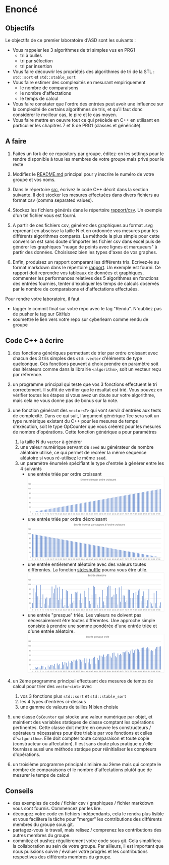 # Enoncé 

## Objectifs

Le objectifs de ce premier laboratoire d'ASD sont les suivants : 

* Vous rappeler les 3 algorithmes de tri simples vus en PRG1 
    * tri à bulles
    * tri par sélection
    * tri par insertion
* Vous faire découvrir les propriétés des algorithmes de tri de la STL : `std::sort` 
  et `std::stable_sort`
* Vous faire estimer des complexités en mesurant empiriquement
    * le nombre de comparaisons
    * le nombre d'affectations
    * le temps de calcul
* Vous faire constater que l'ordre des entrées peut avoir une influence 
sur la complexité de certains algorithmes de tris, et qu'il faut donc
  considérer le meilleur cas, le pire et le cas moyen. 
* Vous faire mettre en oeuvre tout ce qui précède en C++ en utilisant 
en particulier les chapitres 7 et 8 de PRG1 (classes et généricité).
  
## A faire 
1. Faites un fork de ce repository par groupe, éditez-en les settings pour 
le rendre disponible à tous les membres de votre groupe mais privé pour le 
  reste

1. Modifiez le [README.md](../README.md) principal pour y inscrire le 
  numéro de votre groupe et vos noms. 

1. Dans le répertoire [src](../src), écrivez le code C++ décrit dans la section 
   suivante. Il doit stocker les mesures effectuées dans divers fichiers au format csv (comma separated values). 

1. Stockez les fichiers générés dans le répertoire 
  [rapport/csv](../rapport/csv). Un exemple d'un tel fichier vous est fourni. 
1. A partir de ces fichiers csv, générez des graphiques au format .svg reprenant 
en abscisse la taille N et en ordonnée vos mesures pour les différents algorithmes 
  comparés. La méthode la plus simple pour cette conversion est sans doute d'importer
  les fichier csv dans excel puis de générer les graphiques "nuage de points 
  avec lignes et marqueurs" à partir des données. Choisissez bien les types 
  d'axes de vos graphes. 
1. Enfin, produisez un rapport comparant les différents tris. Ecrivez-le au format
markdown dans le répertoire [rapport](../rapport). Un exemple est fourni. Ce rapport
  doit reprendre vos tableaux de données et graphiques, commenter les performances
  relatives des 5 algorithmes en fonctions des entrées fournies, tenter d'expliquer
  les temps de calculs observés par le nombre de comparaisons et 
  d'affectations effectuées. 
  
Pour rendre votre laboratoire, il faut 
* tagger le commit final sur votre repo avec le tag "Rendu". N'oubliez pas de pusher le tag sur GitHub
* soumettre le lien vers votre repo sur cyberlearn comme rendu de groupe 
  
## Code C++ à écrire

1. des fonctions génériques permettant de trier par ordre croissant avec chacun des 3 tris simples
    des `std::vector` d'éléments de type quelconque. Ces fonctions peuvent à 
    choix prendre en paramètre soit des itérateurs comme dans la librairie 
    `<algorithm>`, soit un vecteur reçu par référence.
1. un programme principal qui teste que vos 3 fonctions effectuent le tri correctement. Il suffit de vérifier 
      que le résultat est trié. Vous pouvez en vérifier toutes les étapes si vous avez un doute 
      sur votre algorithme, mais cela ne vous donne pas de bonus sur la note. 
1. une fonction générant des `vector<T>` qui vont servir d'entrées aux tests de complexité. Dans ce qui suit, 
      l'argument générique `T`ce sera soit un type numérique existant du C++ pour
      les mesures de temps d'exécution, soit le type OpCounter que vous créerez pour les mesures de
      nombre d'opérations. Cette fonction générique a pour paramètres
    1. la taille N du `vector` à générer 
    1. une valeur numérique servant de `seed` au générateur de nombre aléatoire utilisé, ce qui permet
       de recréer la même séquence aléatoire si vous ré-utilisez le même `seed`.
    1. un paramètre énuméré spécifiant le type d'entrée à générer entre les 4 suivants 
        * une entrée triée par ordre croissant
![](entree1.svg)
        * une entrée triée par ordre décroissant
![](entree2.svg)
        * une entrée entièrement aléatoire avec des valeurs toutes différentes.
La fonction [std::shuffle](http://www.cplusplus.com/reference/algorithm/shuffle/)
pourra vous être utile.
![](entree3.svg)
        * une entrée "presque" triée. Les valeurs ne doivent pas nécessairement être toutes différentes.
Une approche simple consiste à prendre une somme pondérée d'une entrée triée et d'une entrée aléatoire.
![](entree4.svg)

1. un 2ème programme principal effectuant des mesures de temps de calcul pour trier des `vector<int>` avec
    1. vos 3 fonctions plus `std::sort` et `std::stable_sort`
    1. les 4 types d'entrées ci-dessus
    1. une gamme de valeurs de tailles N bien choisie
1. une classe `OpCounter` qui stocke une valeur numérique par objet, et maintient
des variables statiques de classe comptant les opérations pertinentes. Cette
classe doit mettre en oeuvre les constructeurs / opérateurs nécessaires
pour être triable par vos fonctions et celles d'`<algorithm>`. Elle doit
compter toute comparaison et toute copie (constructeur ou affectation). Il
est sans doute plus pratique qu'elle fournisse aussi une méthode statique
pour réinitialiser les compteurs d'opérations.
1. un troisième programme principal similaire au 2ème mais qui compte le
nombre de comparaisons et le nombre d'affectations plutôt que de mesurer
le temps de calcul
   
## Conseils

* des exemples de code / fichier csv / graphiques / fichier markdown vous sont 
fournis. Commencez par les lire. 
* découpez votre code en fichiers indépendants, cela le rendra plus lisible et 
  vous facilitera la tâche pour "merger" les contributions des différents membres 
  du groupe sous git. 
* partagez-vous le travail, mais relisez / comprenez les contributions des autres
  membres du groupe.   
* commitez et pushez régulièrement votre code sous git. Cela simplifiera la 
  collaboration au sein de votre groupe. Par ailleurs, il est important que 
nous puissions suivre / évaluer votre progrès et les contributions respectives 
  des différents membres du groupe. 
